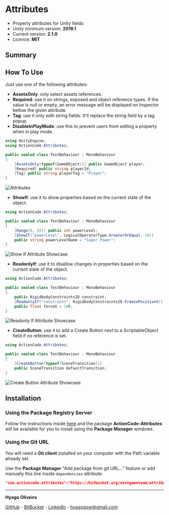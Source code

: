 # Attributes

* Property attributes for Unity fields
* Unity minimum version: **2019.1**
* Current version: **2.1.0**
* Licence: **MIT**

## Summary

## How To Use

Just use one of the following attributes:

* **AssetsOnly**: only select assets references.
* **Required**: use it on strings, exposed and object reference types. If the value is null or empty, an error message will be displayed on Inspector bellow the given attribute.
* **Tag**: use it only with string fields. It'll replace the string field by a tag popup.
* **DisableInPlayMode**: use this to prevent users from editing a property when in play mode.

```csharp
using UnityEngine;
using ActionCode.Attributes;

public sealed class TestBehaviour : MonoBehaviour
{
    [AssetsOnly(typeof(GameObject))] public GameObject player;
    [Required] public string playerId;
    [Tag] public string playerTag = "Player";
}
```

![Attributes](/Documentation~/attributes-simple.gif)

* **ShowIf**: use it to show properties based on the current state of the object.

```csharp
using ActionCode.Attributes;

public sealed class TestBehaviour : MonoBehaviour
{
    [Range(0, 20)] public int powerLevel;
    [ShowIf("powerLevel", LogicalOperatorType.GreaterOrEqual, 10)]
    public string powerLevelName = "Super Power";
}
```

![Show If Attribute Showcase](/Documentation~/attributes-show-if.gif)

* **ReadonlyIf**: use it to disallow changes in properties based on the current state of the object.

```csharp
using ActionCode.Attributes;

public sealed class TestBehaviour : MonoBehaviour
{
    public RigidbodyConstraints2D constraint;
    [ReadonlyIf("constraint", RigidbodyConstraints2D.FreezePositionX)]
    public float forceX = 10F;
}
```

![Readonly If Attribute Showcase](/Documentation~/attributes-readonly-if.gif)

* **CreateButton**: use it to add a Create Button next to a ScriptableObject field if no reference is set.

```csharp
using ActionCode.Attributes;

public sealed class TestBehaviour : MonoBehaviour
{
    [CreateButton(typeof(SceneTransition))]
    public SceneTransition defaultTransition;
}
```

![Create Button Attribute Showcase](/Documentation~/attributes-create-button.png)


## Installation

### Using the Package Registry Server

Follow the instructions inside [here](https://cutt.ly/ukvj1c8) and the package **ActionCode-Attributes** will be available for you to install using the **Package Manager** windows.

### Using the Git URL

You will need a **Git client** installed on your computer with the Path variable already set. 

Use the **Package Manager** "Add package from git URL..." feature or add manually this line inside `dependencies` attribute: 

```json
"com.actioncode.attributes":"https://bitbucket.org/nostgameteam/attributes.git"
```
---

**Hyago Oliveira**

[GitHub](https://github.com/HyagoOliveira) -
[BitBucket](https://bitbucket.org/HyagoGow/) -
[LinkedIn](https://www.linkedin.com/in/hyago-oliveira/) -
<hyagogow@gmail.com>